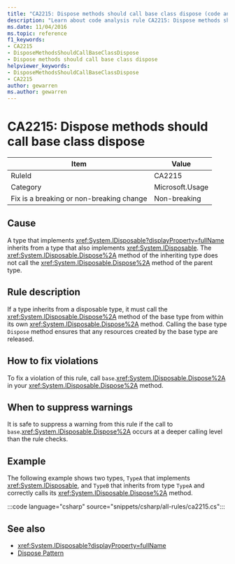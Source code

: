 ```yaml
---
title: "CA2215: Dispose methods should call base class dispose (code analysis)"
description: "Learn about code analysis rule CA2215: Dispose methods should call base class dispose"
ms.date: 11/04/2016
ms.topic: reference
f1_keywords:
- CA2215
- DisposeMethodsShouldCallBaseClassDispose
- Dispose methods should call base class dispose
helpviewer_keywords:
- DisposeMethodsShouldCallBaseClassDispose
- CA2215
author: gewarren
ms.author: gewarren
---
```

# CA2215: Dispose methods should call base class dispose

|Item|Value|
|-|-|
|RuleId|CA2215|
|Category|Microsoft.Usage|
|Fix is a breaking or non-breaking change|Non-breaking|

## Cause

A type that implements <xref:System.IDisposable?displayProperty=fullName> inherits from a type that also implements <xref:System.IDisposable>. The <xref:System.IDisposable.Dispose%2A> method of the inheriting type does not call the <xref:System.IDisposable.Dispose%2A> method of the parent type.

## Rule description

If a type inherits from a disposable type, it must call the <xref:System.IDisposable.Dispose%2A> method of the base type from within its own <xref:System.IDisposable.Dispose%2A> method. Calling the base type `Dispose` method ensures that any resources created by the base type are released.

## How to fix violations

To fix a violation of this rule, call `base`.<xref:System.IDisposable.Dispose%2A> in your <xref:System.IDisposable.Dispose%2A> method.

## When to suppress warnings

It is safe to suppress a warning from this rule if the call to `base`.<xref:System.IDisposable.Dispose%2A> occurs at a deeper calling level than the rule checks.

## Example

The following example shows two types, `TypeA` that implements <xref:System.IDisposable>, and `TypeB` that inherits from type `TypeA` and correctly calls its <xref:System.IDisposable.Dispose%2A> method.

:::code language="csharp" source="snippets/csharp/all-rules/ca2215.cs":::

## See also

- <xref:System.IDisposable?displayProperty=fullName>
- [Dispose Pattern](../../../standard/design-guidelines/dispose-pattern.md)

